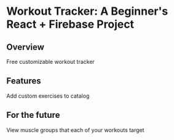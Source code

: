 # Workout Tracker: A Beginner's React + Firebase Project

## Overview
Free customizable workout tracker

## Features
Add custom exercises to catalog


## For the future
View muscle groups that each of your workouts target
